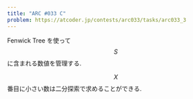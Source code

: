 ```yaml
---
title: "ARC #033 C"
problem: https://atcoder.jp/contests/arc033/tasks/arc033_3
---
```

Fenwick Tree を使って $$ S $$ に含まれる数値を管理する.

$$ X $$ 番目に小さい数は二分探索で求めることができる.
